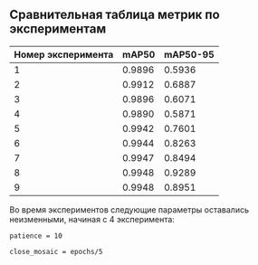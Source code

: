 ## Сравнительная таблица метрик по экспериментам

| Номер эксперимента | mAP50 | mAP50-95 |
|--------------------|-------|----------|
| 1                  |0.9896 |0.5936    |
| 2                  |0.9912 |0.6887    |
| 3                  |0.9896 |0.6071    |
| 4                  |0.9890 |0.5871    |
| 5                  |0.9942 |0.7601    |
| 6                  |0.9944 |0.8263    |
| 7                  |0.9947 |0.8494    |
| 8                  |0.9948 |0.9289    |
| 9                  |0.9948 |0.8951    |

Во время экспериментов следующие параметры оставались неизменными, начиная с 4 эксперимента:


```patience = 10```


```close_mosaic = epochs/5```
